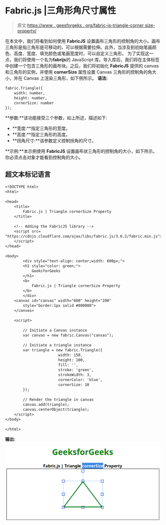 # Fabric.js |三角形角尺寸属性

> 原文:[https://www . geesforgeks . org/fabric-js-triangle-corner size-property/](https://www.geeksforgeeks.org/fabric-js-triangle-cornersize-property/)

在本文中，我们将看到如何使用 **FabricJS** 设置画布三角形的控制角的大小。画布三角形是指三角形是可移动的，可以根据需要拉伸。此外，当涉及到初始笔画颜色、高度、宽度、填充颜色或笔画宽度时，可以自定义三角形。
为了实现这一点，我们将使用一个名为**fabrijs**的 JavaScript 库。导入库后，我们将在主体标签中创建一个包含三角形的画布块。之后，我们将初始化 **FabricJS** 提供的 canvas 和三角形的实例，并使用 **cornerSize** 属性设置 Canvas 三角形的控制角的角大小，并在 Canvas 上渲染三角形，如下例所示。
**语法:**

```
fabric.Triangle({
    width: number,
    height: number,
    cornerSize: number
});
```

**参数:**该功能接受三个参数，如上所述，描述如下:

*   **宽度:**指定三角形的宽度。
*   **高度:**指定三角形的高度。
*   **拐角尺寸:**该参数定义控制拐角的尺寸。

**示例:**本示例使用 **FabricJS** 设置画布状三角形的控制角的大小，如下所示。你必须点击对象才能看到控制角的大小。

## 超文本标记语言

```
<!DOCTYPE html>
<html>

<head>
    <title>
        Fabric.js | Triangle cornerSize Property
    </title>

    <!-- Adding the FabricJS library -->
    <script src=
"https://cdnjs.cloudflare.com/ajax/libs/fabric.js/3.6.2/fabric.min.js">
    </script>
</head>

<body>
        <div style="text-align: center;width: 600px;">
        <h1 style="color: green;">
            GeeksforGeeks
        </h1>
        <b>
            Fabric.js | Triangle cornerSize Property
        </b>
        </div>
    <canvas id="canvas" width="600" height="200"
        style="border:1px solid #000000">
    </canvas>

    <script>

        // Initiate a Canvas instance
        var canvas = new fabric.Canvas("canvas");

        // Initiate a triangle instance
        var triangle = new fabric.Triangle({
                        width: 150,
                        height: 100,
                        fill: '',
                        stroke: 'green',
                        strokeWidth: 3,
                        cornerColor: 'blue',
                        cornerSize: 10
        });

        // Render the triangle in canvas
        canvas.add(triangle);
        canvas.centerObject(triangle);
    </script>
</body>

</html>                   
```

**输出:**

![](img/7e6b4adadc97b5ccdc99982860778b43.png)